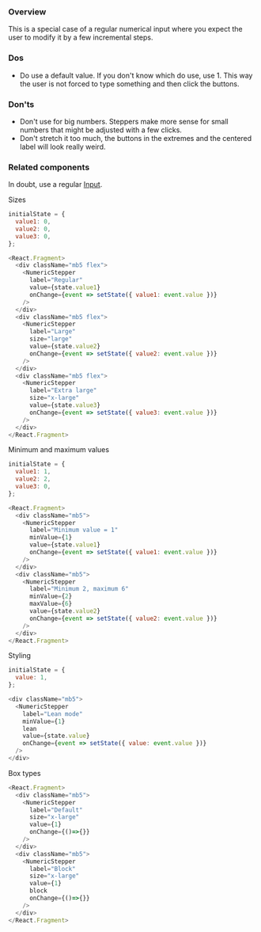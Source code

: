 ### Overview
This is a special case of a regular numerical input where you expect the user to modify it by a few incremental steps.

### Dos
- Do use a default value. If you don't know which do use, use 1. This way the user is not forced to type something and then click the buttons.

### Don'ts
- Don't use for big numbers. Steppers make more sense for small numbers that might be adjusted with a few clicks.
- Don't stretch it too much, the buttons in the extremes and the centered label will look really weird.

### Related components
In doubt, use a regular <a href="#input">Input</a>.


Sizes 

```js
initialState = {
  value1: 0,
  value2: 0,
  value3: 0,
};

<React.Fragment>
  <div className="mb5 flex">
    <NumericStepper
      label="Regular"
      value={state.value1}
      onChange={event => setState({ value1: event.value })}
    />
  </div>
  <div className="mb5 flex">
    <NumericStepper
      label="Large"
      size="large"
      value={state.value2}
      onChange={event => setState({ value2: event.value })}
    />
  </div>
  <div className="mb5 flex">
    <NumericStepper
      label="Extra large"
      size="x-large"
      value={state.value3}
      onChange={event => setState({ value3: event.value })}
    />
  </div>
</React.Fragment>
```

Minimum and maximum values
```js
initialState = {
  value1: 1,
  value2: 2,
  value3: 0,
};

<React.Fragment>
  <div className="mb5">
    <NumericStepper
      label="Minimum value = 1"
      minValue={1} 
      value={state.value1}
      onChange={event => setState({ value1: event.value })}
    />
  </div>
  <div className="mb5">
    <NumericStepper
      label="Minimum 2, maximum 6"
      minValue={2}
      maxValue={6}
      value={state.value2}
      onChange={event => setState({ value2: event.value })}
    />
  </div>
</React.Fragment>
```

Styling
```js
initialState = {
  value: 1,
};

<div className="mb5">
  <NumericStepper
    label="Lean mode"
    minValue={1}
    lean
    value={state.value}
    onChange={event => setState({ value: event.value })}
  />
</div>
```

Box types
```js
<React.Fragment>
  <div className="mb5">
    <NumericStepper
      label="Default"
      size="x-large"
      value={1}
      onChange={()=>{}}
    />
  </div>
  <div className="mb5">
    <NumericStepper
      label="Block"
      size="x-large"
      value={1}
      block
      onChange={()=>{}}
    />
  </div>
</React.Fragment>
```

